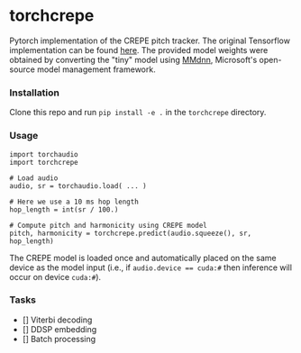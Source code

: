 # torchcrepe
Pytorch implementation of the CREPE pitch tracker. The original Tensorflow implementation can be found [here](https://github.com/marl/crepe/). The provided model weights were obtained by converting the "tiny" model using [MMdnn](https://github.com/microsoft/MMdnn), Microsoft's open-source model management framework.


### Installation

Clone this repo and run `pip install -e .` in the `torchcrepe` directory.


### Usage

```
import torchaudio
import torchcrepe

# Load audio
audio, sr = torchaudio.load( ... )

# Here we use a 10 ms hop length
hop_length = int(sr / 100.)

# Compute pitch and harmonicity using CREPE model
pitch, harmonicity = torchcrepe.predict(audio.squeeze(), sr, hop_length)
```

The CREPE model is loaded once and automatically placed on the same device as  the model input (i.e., if `audio.device == cuda:#` then inference will occur  on device `cuda:#`).


### Tasks

- [] Viterbi decoding
- [] DDSP embedding
- [] Batch processing